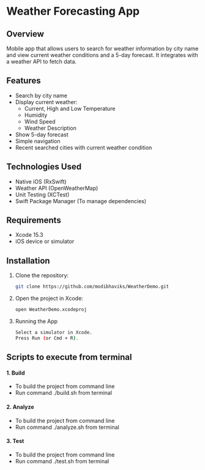 # Weather Forecasting App

## Overview
Mobile app that allows users to search for weather information by city name and view current weather conditions and a 5-day forecast. It integrates with a weather API to fetch data.

## Features
- Search by city name
- Display current weather:
  - Current, High and Low Temperature
  - Humidity
  - Wind Speed
  - Weather Description
- Show 5-day forecast
- Simple navigation
- Recent searched cities with current weather condition

## Technologies Used
- Native iOS (RxSwift)
- Weather API (OpenWeatherMap)
- Unit Testing (XCTest)
- Swift Package Manager (To manage dependencies)

## Requirements
- Xcode 15.3
- iOS device or simulator

## Installation
1. Clone the repository:
   ```bash
   git clone https://github.com/modibhaviks/WeatherDemo.git

2. Open the project in Xcode:
   ```bash
   open WeatherDemo.xcodeproj

3. Running the App
    ```bash
    Select a simulator in Xcode.
    Press Run (or Cmd + R).

## Scripts to execute from terminal

   #### 1. Build
   - To build the project from command line
   - Run command ./build.sh from terminal

   #### 2. Analyze
   - To build the project from command line
   - Run command ./analyze.sh from terminal

   #### 3. Test
   - To build the project from command line
   - Run command ./test.sh from terminal
